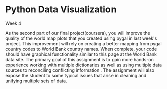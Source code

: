 # Python Data Visualization
Week 4

As the second part of our final project(coursera), you will improve the quality of the world map plots that you created using pygal in last week's project. This improvement will rely on creating a better mapping from pygal country codes to World Bank country names. When complete, your code should have graphical functionality similar to this page at the World Bank data site. The primary goal of this assignment is to gain more hands-on experience working with multiple dictionaries as well as using multiple data sources to reconciling conflicting information . The assignment will also expose the student to some typical issues that arise in cleaning and unifying multiple sets of data.
